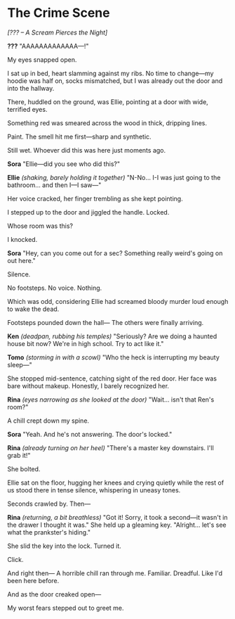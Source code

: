 # The Crime Scene

*[??? – A Scream Pierces the Night]*

**???**
 "AAAAAAAAAAAAA—!"

My eyes snapped open.

I sat up in bed, heart slamming against my ribs.
 No time to change—my hoodie was half on, socks mismatched, but I was already out the door and into the hallway.

There, huddled on the ground, was Ellie, pointing at a door with wide, terrified eyes.

Something red was smeared across the wood in thick, dripping lines.

Paint.
 The smell hit me first—sharp and synthetic.

Still wet.
 Whoever did this was here just moments ago.

**Sora**
 "Ellie—did you see who did this?"

**Ellie**
 *(shaking, barely holding it together)*
 "N-No… I-I was just going to the bathroom… and then I—I saw—"

Her voice cracked, her finger trembling as she kept pointing.

I stepped up to the door and jiggled the handle. Locked.

Whose room was this?

I knocked.

**Sora**
 "Hey, can you come out for a sec? Something really weird's going on out here."

Silence.

No footsteps. No voice.
 Nothing.

Which was odd, considering Ellie had screamed bloody murder loud enough to wake the dead.

Footsteps pounded down the hall—
 The others were finally arriving.

**Ken**
 *(deadpan, rubbing his temples)*
 "Seriously? Are we doing a haunted house bit now? We're in high school. Try to act like it."

**Tomo**
 *(storming in with a scowl)*
 "Who the heck is interrupting my beauty sleep—"

She stopped mid-sentence, catching sight of the red door.
 Her face was bare without makeup. Honestly, I barely recognized her.

**Rina**
 *(eyes narrowing as she looked at the door)*
 "Wait… isn't that Ren's room?"

A chill crept down my spine.

**Sora**
 "Yeah. And he's not answering. The door's locked."

**Rina**
 *(already turning on her heel)*
 "There's a master key downstairs. I'll grab it!"

She bolted.

Ellie sat on the floor, hugging her knees and crying quietly while the rest of us stood there in tense silence, whispering in uneasy tones.

Seconds crawled by.
 Then—

**Rina**
 *(returning, a bit breathless)*
 "Got it! Sorry, it took a second—it wasn't in the drawer I thought it was."
 She held up a gleaming key.
 "Alright… let's see what the prankster's hiding."

She slid the key into the lock.
 Turned it.

Click.

And right then—
 A horrible chill ran through me.
 Familiar. Dreadful.
 Like I'd been here before.

And as the door creaked open—

My worst fears stepped out to greet me.
